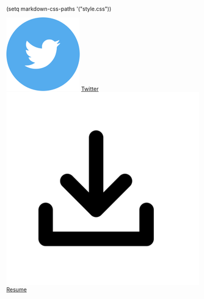 (setq markdown-css-paths '("style.css"))

![icon](icons/Twitter.png#thumbnail) [Twitter](https://twitter.com/jcmaunsell)
![icon](icons/download.png#thumbnail) [Resume](pdfs/resume.pdf)
